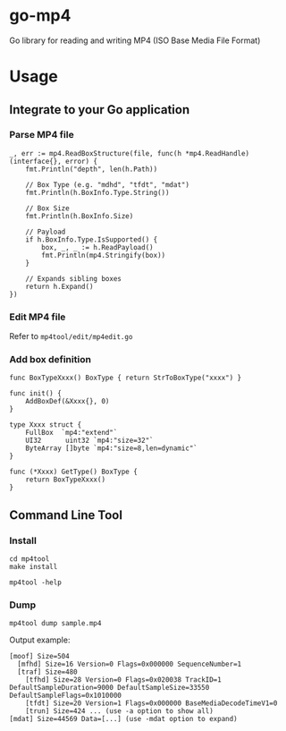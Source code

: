 go-mp4
======

Go library for reading and writing MP4 (ISO Base Media File Format)

# Usage

## Integrate to your Go application

### Parse MP4 file

```
_, err := mp4.ReadBoxStructure(file, func(h *mp4.ReadHandle) (interface{}, error) {
	fmt.Println("depth", len(h.Path))

	// Box Type (e.g. "mdhd", "tfdt", "mdat")
	fmt.Println(h.BoxInfo.Type.String())

	// Box Size
	fmt.Println(h.BoxInfo.Size)

	// Payload
	if h.BoxInfo.Type.IsSupported() {
		box, _, _ := h.ReadPayload()
		fmt.Println(mp4.Stringify(box))
	}

	// Expands sibling boxes
	return h.Expand()
})
```

### Edit MP4 file

Refer to `mp4tool/edit/mp4edit.go`

### Add box definition

```
func BoxTypeXxxx() BoxType { return StrToBoxType("xxxx") }

func init() {
	AddBoxDef(&Xxxx{}, 0)
}

type Xxxx struct {
	FullBox  `mp4:"extend"`
	UI32      uint32 `mp4:"size=32"`
	ByteArray []byte `mp4:"size=8,len=dynamic"`
}

func (*Xxxx) GetType() BoxType {
	return BoxTypeXxxx()
}
```

## Command Line Tool

### Install

```
cd mp4tool
make install

mp4tool -help
```

### Dump

```
mp4tool dump sample.mp4
```

Output example:

```
[moof] Size=504
  [mfhd] Size=16 Version=0 Flags=0x000000 SequenceNumber=1
  [traf] Size=480
    [tfhd] Size=28 Version=0 Flags=0x020038 TrackID=1 DefaultSampleDuration=9000 DefaultSampleSize=33550 DefaultSampleFlags=0x1010000
    [tfdt] Size=20 Version=1 Flags=0x000000 BaseMediaDecodeTimeV1=0
    [trun] Size=424 ... (use -a option to show all)
[mdat] Size=44569 Data=[...] (use -mdat option to expand)
```
